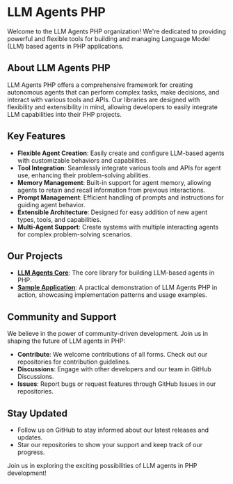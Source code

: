 # LLM Agents PHP

Welcome to the LLM Agents PHP organization! We're dedicated to providing powerful and flexible tools for building and managing Language Model (LLM) based agents in PHP applications.

## About LLM Agents PHP

LLM Agents PHP offers a comprehensive framework for creating autonomous agents that can perform complex tasks, make decisions, and interact with various tools and APIs. Our libraries are designed with flexibility and extensibility in mind, allowing developers to easily integrate LLM capabilities into their PHP projects.

## Key Features

- **Flexible Agent Creation**: Easily create and configure LLM-based agents with customizable behaviors and capabilities.
- **Tool Integration**: Seamlessly integrate various tools and APIs for agent use, enhancing their problem-solving abilities.
- **Memory Management**: Built-in support for agent memory, allowing agents to retain and recall information from previous interactions.
- **Prompt Management**: Efficient handling of prompts and instructions for guiding agent behavior.
- **Extensible Architecture**: Designed for easy addition of new agent types, tools, and capabilities.
- **Multi-Agent Support**: Create systems with multiple interacting agents for complex problem-solving scenarios.

## Our Projects

- **[LLM Agents Core](https://github.com/llm-agents-php/agents)**: The core library for building LLM-based agents in PHP.
- **[Sample Application](https://github.com/llm-agents-php/sample-app)**: A practical demonstration of LLM Agents PHP in action, showcasing implementation patterns and usage examples.

## Community and Support

We believe in the power of community-driven development. Join us in shaping the future of LLM agents in PHP:

- **Contribute**: We welcome contributions of all forms. Check out our repositories for contribution guidelines.
- **Discussions**: Engage with other developers and our team in GitHub Discussions.
- **Issues**: Report bugs or request features through GitHub Issues in our repositories.

## Stay Updated

- Follow us on GitHub to stay informed about our latest releases and updates.
- Star our repositories to show your support and keep track of our progress.

Join us in exploring the exciting possibilities of LLM agents in PHP development!
